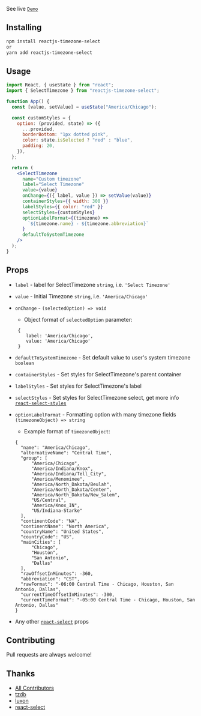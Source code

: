 See live [`Demo`](https://amrutsabale.github.io/reactjs-timezone-select-demo)

## Installing

```bash
npm install reactjs-timezone-select
or
yarn add reactjs-timezone-select
```

## Usage

```jsx
import React, { useState } from "react";
import { SelectTimezone } from "reactjs-timezone-select";

function App() {
  const [value, setValue] = useState("America/Chicago");

  const customStyles = {
    option: (provided, state) => ({
      ...provided,
      borderBottom: "1px dotted pink",
      color: state.isSelected ? "red" : "blue",
      padding: 20,
    }),
  };

  return (
    <SelectTimezone
      name="Custom timezone"
      label="Select Timezone"
      value={value}
      onChange={({ label, value }) => setValue(value)}
      containerStyles={{ width: 300 }}
      labelStyles={{ color: "red" }}
      selectStyles={customStyles}
      optionLabelFormat={(timezone) =>
        `${timezone.name} - ${timezone.abbreviation}`
      }
      defaultToSystemTimezone
    />
  );
}
```

## Props

- `label` - label for SelectTimezone `string`, i.e. `'Select Timezone'`
- `value` - Initial Timezone `string`, i.e. `'America/Chicago'`
- `onChange` - `(selectedOption) => void`
  - Object format of `selectedOption` parameter:
  ```
   {
      label: 'America/Chicago',
      value: 'America/Chicago'
   }
  ```
- `defaultToSystemTimezone` - Set default value to user's system timezone `boolean`
- `containerStyles` - Set styles for SelectTimezone's parent container
- `labelStyles` - Set styles for SelectTimezone's label
- `selectStyles` - Set styles for SelectTimezone select, get more info [`react-select-styles`](https://react-select.com/styles)
- `optionLabelFormat` - Formatting option with many timezone fields `(timezoneObject) => string`

  - Example format of `timezoneObject`:

  ```
  {
    "name": "America/Chicago",
    "alternativeName": "Central Time",
    "group": [
        "America/Chicago",
        "America/Indiana/Knox",
        "America/Indiana/Tell_City",
        "America/Menominee",
        "America/North_Dakota/Beulah",
        "America/North_Dakota/Center",
        "America/North_Dakota/New_Salem",
        "US/Central",
        "America/Knox_IN",
        "US/Indiana-Starke"
    ],
    "continentCode": "NA",
    "continentName": "North America",
    "countryName": "United States",
    "countryCode": "US",
    "mainCities": [
        "Chicago",
        "Houston",
        "San Antonio",
        "Dallas"
    ],
    "rawOffsetInMinutes": -360,
    "abbreviation": "CST",
    "rawFormat": "-06:00 Central Time - Chicago, Houston, San Antonio, Dallas",
    "currentTimeOffsetInMinutes": -300,
    "currentTimeFormat": "-05:00 Central Time - Chicago, Houston, San Antonio, Dallas"
  }
  ```

- Any other [`react-select`](https://github.com/jedwatson/react-select#props) props

## Contributing

Pull requests are always welcome!

## Thanks

- [All Contributors](https://github.com/amrutsabale/reactjs-timezone-select/graphs/contributors)
- [tzdb](https://github.com/vvo/tzdb)
- [luxon](https://github.com/moment/luxon)
- [react-select](https://react-select.com)
